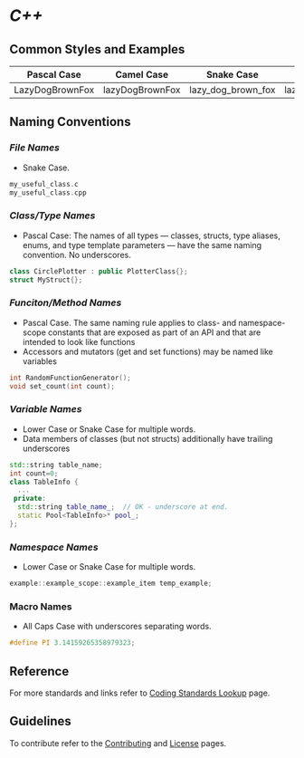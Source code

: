 # *C++*

## **Common Styles and Examples**

Pascal Case       | Camel Case      | Snake Case         |   Lower Case    |  Caps Case 
:----------------:|:---------------:|:------------------:|:---------------:|:----------------:
LazyDogBrownFox   | lazyDogBrownFox | lazy_dog_brown_fox | lazydogbrownfox | LAZYDOGBROWNFOX

## **Naming Conventions**

### *File Names*
* Snake Case.
```C++
my_useful_class.c
my_useful_class.cpp
```

### *Class/Type Names*
* Pascal Case: The names of all types — classes, structs, type aliases, enums, and type template parameters — have the same naming convention. No underscores. 
```C++
class CirclePlotter : public PlotterClass{};
struct MyStruct{};
```

### *Funciton/Method Names*
* Pascal Case. The same naming rule applies to class- and namespace-scope constants that are exposed as part of an API and that are intended to look like functions
* Accessors and mutators (get and set functions) may be named like variables
```C++ 
int RandomFunctionGenerator();
void set_count(int count);
```

### *Variable Names*
* Lower Case or Snake Case for multiple words.
* Data members of classes (but not structs) additionally have trailing underscores
```C++
std::string table_name;
int count=0;
class TableInfo {
  ...
 private:
  std::string table_name_;  // OK - underscore at end.
  static Pool<TableInfo>* pool_; 
};
```

### *Namespace Names*
* Lower Case or Snake Case for multiple words.
```C++
example::example_scope::example_item temp_example;
```

### Macro Names
* All Caps Case with underscores separating words.
```C++
#define PI 3.14159265358979323;
```

## **Reference**
For more standards and links refer to [Coding Standards Lookup](Coding_Standards.md/#C++) page.

## **Guidelines**
To contribute refer to the [Contributing](guidelines/CONTRIBUTING.md) and [License](guidelines/LICENSE) pages.